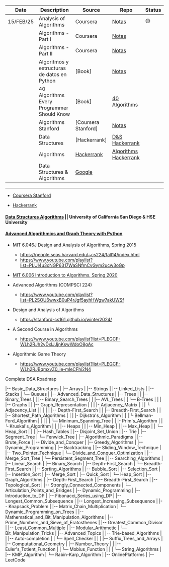 | Date      | Description                                 | Source                                                                             | Repo                                                          | Status |
| --------- | ------------------------------------------- | ---------------------------------------------------------------------------------- | ------------------------------------------------------------- | ------ |
| 15/FEB/25 | Analysis of Algorithms                      | Coursera                                                                           | [Notas](./PrincetonUniversity/README.md)                      | 🟡     |
|           | Algorithms - Part I                         | Coursera                                                                           | [Notas](./PrincetonUniversity/README.md)                      |        |
|           | Algorithms - Part II                        | Coursera                                                                           | [Notas](./PrincetonUniversity/README.md)                      |        |
|           | Algoritmos y estructuras de datos en Python | [Book]                                                                             | [Notas](./AlgoritmosyEstructurasDatos/README.md)              |        |
|           | 40 Algorithms Every Programmer Should Know  | [Book]                                                                             | [40 Algorithms](./40_Algorithms_Every_Programmer_Should_Know) |        |
|           | Algorithms Stanford                         | [Coursera Stanford]                                                                | [Notas](./Algorithms_Stanford/Algorithms_Stanford/README.md)  |        |
|           | Data Structures                             | [Hackerrank]                                                                       | [D&S Hackerrank](./ata_Structures_Hackerrank)                 |        |
|           | Algorithms                                  | [Hackerrank](https://www.hackerrank.com/domains/algorithms)                        | [Algorithms Hackerrank]()                                     |        |
|           | Data Structures & Algorithms                | [Google](https://techdevguide.withgoogle.com/paths/data-structures-and-algorithms) |                                                               |        |

---

- [Coursera Stanford](https://www.coursera.org/specializations/algorithms)

- [Hackerrank](https://www.hackerrank.com/domains/data-structures)

#### [Data Structures Algorithms](https://www.coursera.org/specializations/data-structures-algorithms) || University of California San Diego & HSE University

#### [Advanced Algorithmics and Graph Theory with Python](https://learning.edx.org/course/course-v1:IMTx+NET04x+3T2018/home)

- MIT 6.046J Design and Analysis of Algorithms, Spring 2015

  - https://people.seas.harvard.edu/~cs224/fall14/index.html
  - https://www.youtube.com/playlist?list=PLUl4u3cNGP6317WaSNfmCvGym2ucw3oGp

- [MIT 6.006 Introduction to Algorithms, Spring 2020](./MIT_OpenCourse/MIT-6.006_Introduction_Algorithms/README.md)

- Advanced Algorithms (COMPSCI 224)

  - https://www.youtube.com/playlist?list=PL2SOU6wwxB0uP4rJgf5ayhHWgw7akUWSf

- Design and Analysis of Algorithms

  - https://stanford-cs161.github.io/winter2024/

- A Second Course in Algorithms

  - https://www.youtube.com/playlist?list=PLEGCF-WLh2RJh2yDxlJJjnKswWdoO8gAc

- Algorithmic Game Theory

  - https://www.youtube.com/playlist?list=PLEGCF-WLh2RJBqmxvZ0_ie-mleCFhi2N4

Complete DSA Roadmap

|-- Basic_Data_Structures
| |-- Arrays
| |-- Strings
| |-- Linked_Lists
| |-- Stacks
| └─ Queues
|
|-- Advanced_Data_Structures
| |-- Trees
| | |-- Binary_Trees
| | |-- Binary_Search_Trees
| | |-- AVL_Trees
| | └─ B-Trees
| |
| |-- Graphs
| | |-- Graph_Representation
| | | |- Adjacency_Matrix
| | | └ Adjacency_List
| | |
| | |-- Depth-First_Search
| | |-- Breadth-First_Search
| | |-- Shortest_Path_Algorithms
| | | |- Dijkstra's_Algorithm
| | | └ Bellman-Ford_Algorithm
| | |
| | └─ Minimum_Spanning_Tree
| | |- Prim's_Algorithm
| | └ Kruskal's_Algorithm
| |
| |-- Heaps
| | |-- Min_Heap
| | |-- Max_Heap
| | └─ Heap_Sort
| |
| |-- Hash_Tables
| |-- Disjoint_Set_Union
| |-- Trie
| |-- Segment_Tree
| └─ Fenwick_Tree
|
|-- Algorithmic_Paradigms
| |-- Brute_Force
| |-- Divide_and_Conquer
| |-- Greedy_Algorithms
| |-- Dynamic_Programming
| |-- Backtracking
| |-- Sliding_Window_Technique
| |-- Two_Pointer_Technique
| └─ Divide_and_Conquer_Optimization
| |-- Merge_Sort_Tree
| └─ Persistent_Segment_Tree
|
|-- Searching_Algorithms
| |-- Linear_Search
| |-- Binary_Search
| |-- Depth-First_Search
| └─ Breadth-First_Search
|
|-- Sorting_Algorithms
| |-- Bubble_Sort
| |-- Selection_Sort
| |-- Insertion_Sort
| |-- Merge_Sort
| |-- Quick_Sort
| └─ Heap_Sort
|
|-- Graph_Algorithms
| |-- Depth-First_Search
| |-- Breadth-First_Search
| |-- Topological_Sort
| |-- Strongly_Connected_Components
| └─ Articulation_Points_and_Bridges
|
|-- Dynamic_Programming
| |-- Introduction_to_DP
| |-- Fibonacci_Series_using_DP
| |-- Longest_Common_Subsequence
| |-- Longest_Increasing_Subsequence
| |-- Knapsack_Problem
| |-- Matrix_Chain_Multiplication
| └─ Dynamic_Programming_on_Trees
|
|-- Mathematical_and_Bit_Manipulation_Algorithms
| |-- Prime_Numbers_and_Sieve_of_Eratosthenes
| |-- Greatest_Common_Divisor
| |-- Least_Common_Multiple
| |-- Modular_Arithmetic
| └─ Bit_Manipulation_Tricks
|
|-- Advanced_Topics
| |-- Trie-based_Algorithms
| | |-- Auto-completion
| | └─ Spell_Checker
| |
| |-- Suffix_Trees_and_Arrays
| |-- Computational_Geometry
| |-- Number_Theory
| | |-- Euler's_Totient_Function
| | └─ Mobius_Function
| |
| └─ String_Algorithms
| |-- KMP_Algorithm
| └─ Rabin-Karp_Algorithm
|
|-- OnlinePlatforms
| |-- LeetCode
